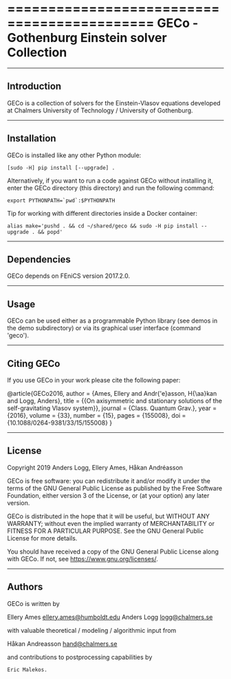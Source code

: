 ============================================
GECo - Gothenburg Einstein solver Collection
============================================

------------
Introduction
------------

GECo is a collection of solvers for the Einstein-Vlasov equations
developed at Chalmers University of Technology / University of
Gothenburg.

------------
Installation
------------

GECo is installed like any other Python module:

    [sudo -H] pip install [--upgrade] .

Alternatively, if you want to run a code against GECo without
installing it, enter the GECo directory (this directory) and
run the following command:

    export PYTHONPATH=`pwd`:$PYTHONPATH

Tip for working with different directories inside a Docker container:

    alias make='pushd . && cd ~/shared/geco && sudo -H pip install --upgrade . && popd'

------------
Dependencies
------------

GECo depends on FEniCS version 2017.2.0.

-----
Usage
-----

GECo can be used either as a programmable Python library (see demos in
the demo subdirectory) or via its graphical user interface (command 'geco').


-----------
Citing GECo
-----------

If you use GECo in your work please cite the following paper: 

@article{GECo2016,
    author = {Ames, Ellery and Andr{\'e}asson, H{\aa}kan and Logg, Anders},
    title = {{On axisymmetric and stationary solutions of the self-gravitating  Vlasov system}},
    journal = {Class. Quantum Grav.},
    year = {2016},
    volume = {33},
    number = {15},
    pages = {155008},
    doi = {10.1088/0264-9381/33/15/155008}
}


-------
License
-------

Copyright 2019 Anders Logg, Ellery Ames, Håkan Andréasson

GECo is free software: you can redistribute it and/or modify it under the terms of the GNU General Public License as published by the Free Software Foundation, either version 3 of the License, or (at your option) any later version.

GECo is distributed in the hope that it will be useful, but WITHOUT ANY WARRANTY; without even the implied warranty of MERCHANTABILITY or FITNESS FOR A PARTICULAR PURPOSE. See the GNU General Public License for more details.

You should have received a copy of the GNU General Public License along with GECo. If not, see <https://www.gnu.org/licenses/>.

-------
Authors
-------

GECo is written by

   Ellery Ames <ellery.ames@humboldt.edu>
   Anders Logg <logg@chalmers.se>

with valuable theoretical / modeling / algorithmic input from

   Håkan Andreasson <hand@chalmers.se>

and contributions to postprocessing capabilities by 

    Eric Malekos. 

